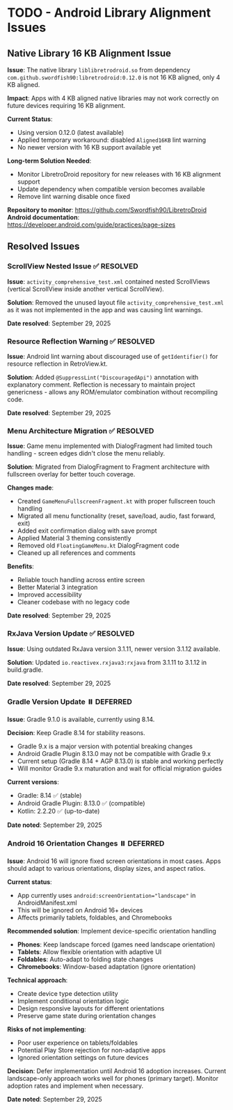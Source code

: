 # TODO - Android Library Alignment Issues

## Native Library 16 KB Alignment Issue

**Issue**: The native library `liblibretrodroid.so` from dependency `com.github.swordfish90:libretrodroid:0.12.0` is not 16 KB aligned, only 4 KB aligned.

**Impact**: Apps with 4 KB aligned native libraries may not work correctly on future devices requiring 16 KB alignment.

**Current Status**: 
- Using version 0.12.0 (latest available)
- Applied temporary workaround: disabled `Aligned16KB` lint warning
- No newer version with 16 KB support available yet

**Long-term Solution Needed**:
- Monitor LibretroDroid repository for new releases with 16 KB alignment support
- Update dependency when compatible version becomes available
- Remove lint warning disable once fixed

**Repository to monitor**: https://github.com/Swordfish90/LibretroDroid
**Android documentation**: https://developer.android.com/guide/practices/page-sizes

## Resolved Issues

### ScrollView Nested Issue ✅ RESOLVED
**Issue**: `activity_comprehensive_test.xml` contained nested ScrollViews (vertical ScrollView inside another vertical ScrollView).

**Solution**: Removed the unused layout file `activity_comprehensive_test.xml` as it was not implemented in the app and was causing lint warnings.

**Date resolved**: September 29, 2025

### Resource Reflection Warning ✅ RESOLVED
**Issue**: Android lint warning about discouraged use of `getIdentifier()` for resource reflection in RetroView.kt.

**Solution**: Added `@SuppressLint("DiscouragedApi")` annotation with explanatory comment. Reflection is necessary to maintain project genericness - allows any ROM/emulator combination without recompiling code.

**Date resolved**: September 29, 2025

### Menu Architecture Migration ✅ RESOLVED
**Issue**: Game menu implemented with DialogFragment had limited touch handling - screen edges didn't close the menu reliably.

**Solution**: Migrated from DialogFragment to Fragment architecture with fullscreen overlay for better touch coverage.

**Changes made**:
- Created `GameMenuFullscreenFragment.kt` with proper fullscreen touch handling
- Migrated all menu functionality (reset, save/load, audio, fast forward, exit)
- Added exit confirmation dialog with save prompt
- Applied Material 3 theming consistently
- Removed old `FloatingGameMenu.kt` DialogFragment code
- Cleaned up all references and comments

**Benefits**:
- Reliable touch handling across entire screen
- Better Material 3 integration
- Improved accessibility
- Cleaner codebase with no legacy code

**Date resolved**: September 29, 2025

### RxJava Version Update ✅ RESOLVED
**Issue**: Using outdated RxJava version 3.1.11, newer version 3.1.12 available.

**Solution**: Updated `io.reactivex.rxjava3:rxjava` from 3.1.11 to 3.1.12 in build.gradle.

**Date resolved**: September 29, 2025

### Gradle Version Update ⏸️ DEFERRED
**Issue**: Gradle 9.1.0 is available, currently using 8.14.

**Decision**: Keep Gradle 8.14 for stability reasons.
- Gradle 9.x is a major version with potential breaking changes
- Android Gradle Plugin 8.13.0 may not be compatible with Gradle 9.x
- Current setup (Gradle 8.14 + AGP 8.13.0) is stable and working perfectly
- Will monitor Gradle 9.x maturation and wait for official migration guides

**Current versions**:
- Gradle: 8.14 ✅ (stable)
- Android Gradle Plugin: 8.13.0 ✅ (compatible)
- Kotlin: 2.2.20 ✅ (up-to-date)

**Date noted**: September 29, 2025

### Android 16 Orientation Changes ⏸️ DEFERRED
**Issue**: Android 16 will ignore fixed screen orientations in most cases. Apps should adapt to various orientations, display sizes, and aspect ratios.

**Current status**: 
- App currently uses `android:screenOrientation="landscape"` in AndroidManifest.xml
- This will be ignored on Android 16+ devices
- Affects primarily tablets, foldables, and Chromebooks

**Recommended solution**: Implement device-specific orientation handling
- **Phones**: Keep landscape forced (games need landscape orientation)
- **Tablets**: Allow flexible orientation with adaptive UI
- **Foldables**: Auto-adapt to folding state changes
- **Chromebooks**: Window-based adaptation (ignore orientation)

**Technical approach**:
- Create device type detection utility
- Implement conditional orientation logic
- Design responsive layouts for different orientations
- Preserve game state during orientation changes

**Risks of not implementing**:
- Poor user experience on tablets/foldables
- Potential Play Store rejection for non-adaptive apps
- Ignored orientation settings on future devices

**Decision**: Defer implementation until Android 16 adoption increases. Current landscape-only approach works well for phones (primary target). Monitor adoption rates and implement when necessary.

**Date noted**: September 29, 2025